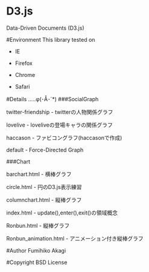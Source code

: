 # D3.js
Data-Driven Documents (D3.js)

#Environment
This library tested on

- IE

- Firefox

- Chrome

- Safari

#Details .....φ(･Å･´*)
###SocialGraph

twitter-friendship - twitterの人物関係グラフ

lovelive - loveliveの登場キャラの関係グラフ

haccason - ファビコングラフ(haccasonで作成)

default - Force-Directed Graph

###Chart

barchart.html - 横棒グラフ

circle.html - 円のD3.js表示練習

columnchart.html - 縦棒グラフ

index.html - update(),enter(),exit()の領域概念

Ronbun.html - 縦棒グラフ

Ronbun_animation.html - アニメーション付き縦棒グラフ

#Author
Fumihiko Akagi

#Copyright
BSD License
